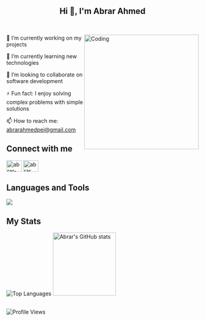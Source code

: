 <h2 align="center">Hi 👋, I'm Abrar Ahmed</h2>

<div>&nbsp;</div>
<div>
  <img align="right" alt="Coding" width="300" src="https://media.giphy.com/media/qgQUggAC3Pfv687qPC/giphy.gif"> 
  
🔭 I’m currently working on my projects

🌱 I’m currently learning new technologies

👯 I’m looking to collaborate on software development

⚡ Fun fact: I enjoy solving complex problems with simple solutions

📫 How to reach me: abrarahmedpei@gmail.com

## Connect with me
<p align="left">
<a href="https://linkedin.com/in/abrar2030" target="blank"><img align="center" src="https://raw.githubusercontent.com/rahuldkjain/github-profile-readme-generator/master/src/images/icons/Social/linked-in-alt.svg" alt="abrar-ahmed" height="30" width="40" /></a>
<a href="https://www.instagram.com/abrar2o3o/" target="blank"><img align="center" src="https://raw.githubusercontent.com/rahuldkjain/github-profile-readme-generator/master/src/images/icons/Social/instagram.svg" alt="abrar___ahmed" height="30" width="40" /></a>
</p>

## Languages and Tools
<p align="left">
    <a href="https://github.com/abrar2030">
        <img src="https://skillicons.dev/icons?i=aws,gcp,azure,kubernetes,docker,terraform,jenkins,ansible,react,angular,nodejs,java,python,ts,js,spring,dotnet,git,github,idea,vscode" />
    </a>
</p>

## My Stats
<div>
  <img src="https://github-readme-stats.vercel.app/api/top-langs/?username=abrar2030&show_icons=true&layout=compact&theme=dark" alt="Top Languages">
  <img src="https://github-readme-stats.vercel.app/api?username=abrar2030&show_icons=true&theme=dark&count_private=true" alt="Abrar's GitHub stats" height="165px"/>
</div>

<br>

![Profile Views](https://komarev.com/ghpvc/?username=abrar2030&abbreviated=true)
